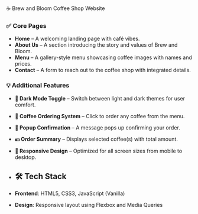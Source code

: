☕ Brew and Bloom Coffee Shop Website
### ✅ Core Pages
- **Home** – A welcoming landing page with café vibes.
- **About Us** – A section introducing the story and values of Brew and Bloom.
- **Menu** – A gallery-style menu showcasing coffee images with names and prices.
- **Contact** – A form to reach out to the coffee shop with integrated details.

### 💡 Additional Features
- **🌙 Dark Mode Toggle** – Switch between light and dark themes for user comfort.
- **🛒 Coffee Ordering System** – Click to order any coffee from the menu.
- **📩 Popup Confirmation** – A message pops up confirming your order.
- **💵 Order Summary** – Displays selected coffee(s) with total amount.
- **📱 Responsive Design** – Optimized for all screen sizes from mobile to desktop.
- ## 🛠️ Tech Stack

- **Frontend**: HTML5, CSS3, JavaScript (Vanilla)
- **Design**: Responsive layout using Flexbox and Media Queries

